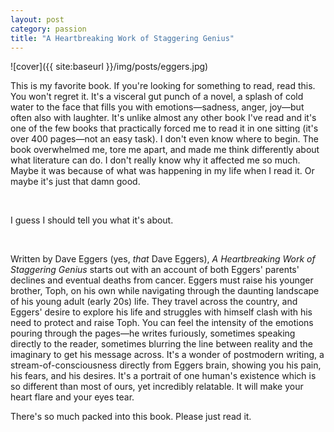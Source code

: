 ```yaml
---
layout: post
category: passion
title: "A Heartbreaking Work of Staggering Genius"
---
```

![cover]({{ site:baseurl }}/img/posts/eggers.jpg)

This is my favorite book. If you're looking for something to read, read this. You won't regret it. It's a visceral gut punch of a novel, a splash of cold water to the face that fills you with emotions—sadness, anger, joy—but often also with laughter. It's unlike almost any other book I've read and it's one of the few books that practically forced me to read it in one sitting (it's over 400 pages—not an easy task). I don't even know where to begin. The book overwhelmed me, tore me apart, and made me think differently about what literature can do. I don't really know why it affected me so much. Maybe it was because of what was happening in my life when I read it. Or maybe it's just that damn good. 

&nbsp;

I guess I should tell you what it's about.

&nbsp;

Written by Dave Eggers (yes, *that* Dave Eggers), *A Heartbreaking Work of Staggering Genius* starts out with an account of both Eggers' parents' declines and eventual deaths from cancer. Eggers must raise his younger brother, Toph, on his own while navigating through the daunting landscape of his young adult (early 20s) life. They travel across the country, and Eggers' desire to explore his life and struggles with himself clash with his need to protect and raise Toph. You can feel the intensity of the emotions pouring through the pages—he writes furiously, sometimes speaking directly to the reader, sometimes blurring the line between reality and the imaginary to get his message across. It's a wonder of postmodern writing, a stream-of-consciousness directly from Eggers brain, showing you his pain, his fears, and his desires. It's a portrait of one human's existence which is so different than most of ours, yet incredibly relatable. It will make your heart flare and your eyes tear.

There's so much packed into this book. Please just read it.
